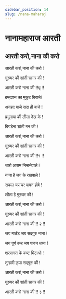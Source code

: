 ```yaml
---
sidebar_position: 14
slug: /nana-maharaj
---
```

# नानामहाराज आरती

##  आरती करो,नाना की करो 

आरती करो,नाना की करो !

गुरुवर की शांती सागर की !

आरती करो नाना की !!धृ !!

ब्रम्हज्ञान का मुकुट बिराजे!

अनहद बाजे सदा ही बाजे !

प्रभूमाया की लीला देख के !

बिगडेना शांती मन की !

आरती करो,नाना की करो !

गुरुवर की शांती सागर की !

आरती करो नाना की !!१ !!

चारो आश्रम निभानेवाले !

नाना है जग के रखवाले !

सकल चराचर पावन होवे !

लीला है गुरुवर की !

आरती करो,नाना की करो !

गुरुवर की शांती सागर की !

आरती करो नाना की !! २ !!

जय मार्तंड जय सद्गुरु नाना !

जय पूर्ण ब्रम्ह जय पावन धामा !

शरणागत के कष्ट मिटाओ !

तुम्हारी कृपा सद्गुरु की !

आरती करो,नाना की करो !

गुरुवर की शांती सागर की !

आरती करो नाना की !! ३ !!